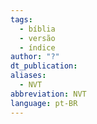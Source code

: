 ```yaml
---
tags:
  - bíblia
  - versão
  - índice
author: "?"
dt_publication: 
aliases:
  - NVT
abbreviation: NVT
language: pt-BR
---
```

